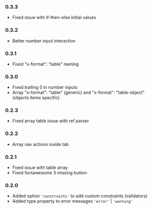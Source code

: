 ### 0.3.3

- Fixed issue with if-then-else initial values

### 0.3.2

- Better number input interaction

### 0.3.1

- Fixed "x-format": "table" naming

### 0.3.0

- Fixed trailing 0 in number inputs
- Array "x-format": "table" (generic) and "x-format": "table-object" (objects items specific)

### 0.2.3

- Fixed array table issue with ref parser

### 0.2.2

- Array nav actions inside tab

### 0.2.1

- Fixed issue with table array
- Fixed fontawesome 3 missing button

### 0.2.0

- Added option `'constraints'` to add custom constraints (validators)
- Added type property to error messages `'error'` | `'warning'`